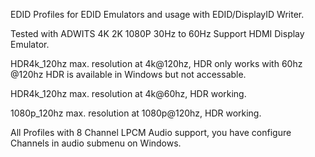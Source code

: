 EDID Profiles for EDID Emulators and usage with EDID/DisplayID Writer.

Tested with ADWITS 4K 2K 1080P 30Hz to 60Hz Support HDMI Display Emulator.

HDR4k_120hz max. resolution at 4k@120hz, HDR only works with 60hz @120hz HDR is available in Windows but not accessable.

HDR4k_120hz max. resolution at 4k@60hz, HDR working.

1080p_120hz max. resolution at 1080p@120hz, HDR working.


All Profiles with 8 Channel LPCM Audio support, you have configure Channels in audio submenu on Windows.
